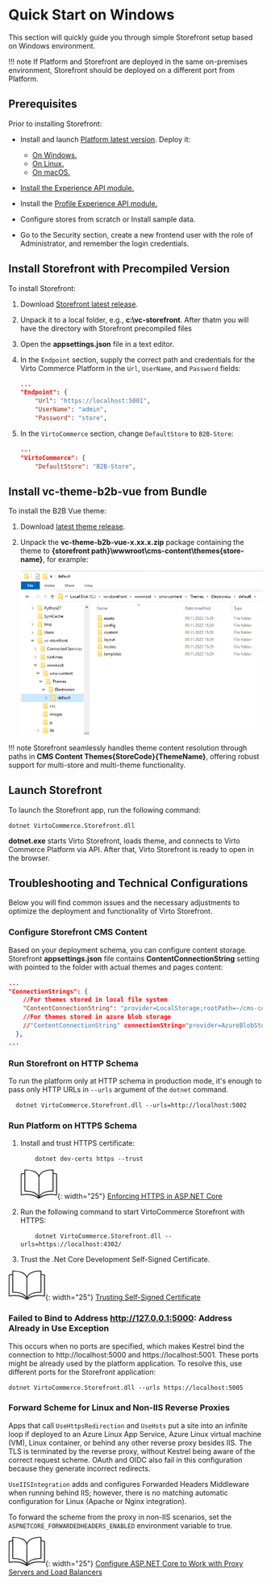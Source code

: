 ﻿# Quick Start on Windows

This section will quickly guide you through simple Storefront setup based on Windows environment.

!!! note 
    If Platform and Storefront are deployed in the same on-premises environment, Storefront should be deployed on a different port from Platform.

## Prerequisites

Prior to installing Storefront:

- Install and launch [Platform latest version](https://github.com/VirtoCommerce/vc-platform/releases/latest). Deploy it:

    - [On Windows.](../../../../platform/developer-guide/Getting-Started/Installation-Guide/windows)
    - [On Linux.](../../../../platform/developer-guide/Getting-Started/Installation-Guide/linux)
    - [On macOS.](../../../../platform/developer-guide/Getting-Started/Installation-Guide/macOS)
    
- [Install the Experience API module.](../../../../platform/developer-guide/GraphQL-Storefront-API-Reference-xAPI/getting-started)
    
- Install the [Profile Experience API module.](https://github.com/VirtoCommerce/vc-module-profile-experience-api)

- Configure stores from scratch or Install sample data.

- Go to the Security section, create a new frontend user with the role of Administrator, and remember the login credentials.
 

## Install Storefront with Precompiled Version

To install Storefront:

1. Download [Storefront latest release](https://github.com/VirtoCommerce/vc-storefront/releases/latest).
1. Unpack it to a local folder, e.g., **c:\vc-storefront**. After thatm you will have the directory with Storefront precompiled files
1. Open the **appsettings.json** file in a text editor.    
1. In the `Endpoint` section, supply the correct path and credentials for the Virto Commerce Platform in the `Url`, `UserName`, and `Password` fields:
    
    ```json title="appsettings.json"
    ...
    "Endpoint": {
        "Url": "https://localhost:5001",
        "UserName": "admin",
        "Password": "store",
    ```

1. In the `VirtoCommerce` section, change `DefaultStore` to `B2B-Store`:

    ```json title="appsettings.json"
    ...
    "VirtoCommerce": {
        "DefaultStore": "B2B-Store",
    ```

## Install vc-theme-b2b-vue from Bundle

To install the B2B Vue theme:

1. Download [latest theme release](https://github.com/VirtoCommerce/vc-theme-b2b-vue/releases/latest).
1. Unpack the **vc-theme-b2b-vue-x.xx.x.zip** package containing the theme to **{storefront path}\wwwroot\cms-content\themes\{store-name}**, for example:

    ![Storefront path](media/storefront-path.png)

!!! note 
    Storefront seamlessly handles theme content resolution through paths in **CMS Content Themes{StoreCode}{ThemeName}**, offering robust support for multi-store and multi-theme functionality.

## Launch Storefront

To launch the Storefront app, run the following command:

```
dotnet VirtoCommerce.Storefront.dll 
```

**dotnet.exe** starts Virto Storefront, loads theme, and connects to Virto Commerce Platform via API. After that, Virto Storefront is ready to open in the browser.

## Troubleshooting and Technical Configurations

Below you will find common issues and the necessary adjustments to optimize the deployment and functionality of Virto Storefront.

### Configure Storefront CMS Content

Based on your deployment schema, you can configure content storage. Storefront  **appsettings.json** file contains **ContentConnectionString** setting with pointed to the folder with actual themes and pages content:

```json
...
"ConnectionStrings": {
	//For themes stored in local file system
	"ContentConnectionString": "provider=LocalStorage;rootPath=~/cms-content"
	//For themes stored in azure blob storage
	//"ContentConnectionString" connectionString="provider=AzureBlobStorage;rootPath=cms-content;DefaultEndpointsProtocol=https;AccountName=yourAccountName;AccountKey=yourAccountKey"
  },
...
```

### Run Storefront on HTTP Schema

To run the platform only at HTTP schema in production mode, it's enough to pass only HTTP URLs in `--urls` argument of the `dotnet` command.

```console
  dotnet VirtoCommerce.Storefront.dll --urls=http://localhost:5002
```

### Run Platform on HTTPS Schema

1. Install and trust HTTPS certificate:

    ```console
        dotnet dev-certs https --trust
    ```

    ![Readmore](media/readmore.png){: width="25"} [Enforcing HTTPS in ASP.NET Core](https://docs.microsoft.com/en-us/aspnet/core/security/enforcing-ssl?view=aspnetcore-3.0&tabs=visual-studio#trust)


1. Run the following command to start VirtoCommerce Storefront with HTTPS:

    ```console
        dotnet VirtoCommerce.Storefront.dll --urls=https://localhost:4302/
    ```

1. Trust the .Net Core Development Self-Signed Certificate. 

![Readmore](media/readmore.png){: width="25"} [Trusting Self-Signed Certificate](https://blogs.msdn.microsoft.com/robert_mcmurray/2013/11/15/how-to-trust-the-iis-express-self-signed-certificate/)



### Failed to Bind to Address http://127.0.0.1:5000: Address Already in Use Exception

This occurs when no ports are specified, which makes Kestrel bind the connection to http://localhost:5000 and https://localhost:5001. These ports might be already used by the platform application. To resolve this, use different ports for the Storefront application: 

```
dotnet VirtoCommerce.Storefront.dll --urls https://localhost:5005
```

### Forward Scheme for Linux and Non-IIS Reverse Proxies

Apps that call `UseHttpsRedirection` and `UseHsts` put a site into an infinite loop if deployed to an Azure Linux App Service, Azure Linux virtual machine (VM), Linux container, or behind any other reverse proxy besides IIS. The TLS is terminated by the reverse proxy, without Kestrel being aware of the correct request scheme. OAuth and OIDC also fail in this configuration because they generate incorrect redirects.

`UseIISIntegration` adds and configures Forwarded Headers Middleware when running behind IIS; however, there is no matching automatic configuration for Linux (Apache or Nginx integration).

To forward the scheme from the proxy in non-IIS scenarios, set the `ASPNETCORE_FORWARDEDHEADERS_ENABLED` environment variable to true.

![Readmore](media/readmore.png){: width="25"} [Configure ASP.NET Core to Work with Proxy Servers and Load Balancers](https://docs.microsoft.com/en-us/aspnet/core/host-and-deploy/proxy-load-balancer?view=aspnetcore-5.0#forward-the-scheme-for-linux-and-non-iis-reverse-proxies)